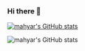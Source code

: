 ### Hi there 👋

<!--
**Mahyarnafisi/mahyarnafisi** is a ✨ _special_ ✨ repository because its `README.md` (this file) appears on your GitHub profile.

Here are some ideas to get you started:

- 🔭 I’m currently working on ...
- 🌱 I’m currently learning ...
- 👯 I’m looking to collaborate on ...
- 🤔 I’m looking for help with ...
- 💬 Ask me about ...
- 📫 How to reach me: ...
- 😄 Pronouns: ...
- ⚡ Fun fact: ...
-->
[![mahyar's GitHub stats](https://github-readme-stats.vercel.app/api?username=mahyarnafisi)](https://github.com/mahyarnafisi/github-readme-stats)


![mahyar's GitHub stats](https://github-readme-stats.vercel.app/api?username=mahyarnafisi&hide=contribs,prs)
